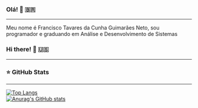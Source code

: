 ### Olá! 👋 🇧🇷  
---  
  Meu nome é Francisco Tavares da Cunha Guimarães Neto, sou programador e graduando em Análise e Desenvolvimento de Sistemas
### Hi there! 👋 🇺🇸   
---
### ⭐ GitHub Stats
---    
[![Top Langs](https://github-readme-stats.vercel.app/api/top-langs/?username=FranciscoTavaresNeto&langs_count=10&theme=dark)](https://github.com/anuraghazra/github-readme-stats)  
[![Anurag's GitHub stats](https://github-readme-stats.vercel.app/api?username=FranciscoTavaresNeto&include_all_commits=true&count_private=true&show_icons=true&theme=dark)](https://github.com/anuraghazra/github-readme-stats)
<!--

- 🔭 I’m currently working on ...
- 🌱 I’m currently learning ...
- 👯 I’m looking to collaborate on ...
- 🤔 I’m looking for help with ...
- 💬 Ask me about ...
- 📫 How to reach me: ...
- 😄 Pronouns: ...
- ⚡ Fun fact: ...
-->
